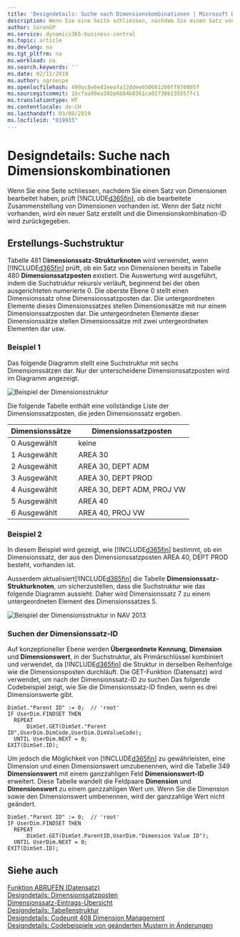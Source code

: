 ```yaml
---
title: 'Designdetails: Suche nach Dimensionskombinationen | Microsoft Docs'
description: Wenn Sie eine Seite schliessen, nachdem Sie einen Satz von Dimensionen bearbeitet haben, prüft Business Central, ob die bearbeitete Zusammenstellung von Dimensionen vorhanden ist. Wenn der Satz nicht vorhanden, wird ein neuer Satz erstellt und die Dimensionskombination-ID wird zurückgegeben.
author: SorenGP
ms.service: dynamics365-business-central
ms.topic: article
ms.devlang: na
ms.tgt_pltfrm: na
ms.workload: na
ms.search.keywords: ''
ms.date: 02/11/2019
ms.author: sgroespe
ms.openlocfilehash: 499ac8e6e42eeafa12ddee650661200ff876805f
ms.sourcegitcommit: 1bcfaa99ea302e6b84b8361ca02730b135557fc1
ms.translationtype: HT
ms.contentlocale: de-CH
ms.lasthandoff: 03/08/2019
ms.locfileid: "819915"
---
```

# <a name="design-details-searching-for-dimension-combinations"></a>Designdetails: Suche nach Dimensionskombinationen
Wenn Sie eine Seite schliessen, nachdem Sie einen Satz von Dimensionen bearbeitet haben, prüft [!INCLUDE[d365fin](includes/d365fin_md.md)], ob die bearbeitete Zusammenstellung von Dimensionen vorhanden ist. Wenn der Satz nicht vorhanden, wird ein neuer Satz erstellt und die Dimensionskombination-ID wird zurückgegeben.  

## <a name="building-search-tree"></a>Erstellungs-Suchstruktur  
 Tabelle 481 D**imensionssatz-Strukturknoten** wird verwendet, wenn [!INCLUDE[d365fin](includes/d365fin_md.md)] prüft, ob ein Satz von Dimensionen bereits in Tabelle 480 **Dimensionssatzposten** existiert. Die Auswertung wird ausgeführt, indem die Suchstruktur rekursiv verläuft, beginnend bei der oben ausgerichteten numerierte 0. Die oberste Ebene 0 stellt einen Dimensionssatz ohne Dimensionssatzposten dar. Die untergeordneten Elemente dieses Dimensionssatzes stellen Dimensionssätze mit nur einem Dimensionssatzposten dar. Die untergeordneten Elemente dieser Dimensionssätze stellen Dimensionssätze mit zwei untergeordneten Elementen dar usw.  

### <a name="example-1"></a>Beispiel 1  
 Das folgende Diagramm stellt eine Suchstruktur mit sechs Dimensionssätzen dar. Nur der unterscheidene Dimensionssatzposten wird im Diagramm angezeigt.  

 ![Beispiel der Dimensionsstruktur](media/nav2013_dimension_tree.png "Beispiel der Dimensionsstruktur")  

 Die folgende Tabelle enthält eine vollständige Liste der Dimensionssatzposten, die jeden Dimensionssatz ergeben.  

|Dimensionssätze|Dimensionssatzposten|  
|--------------------|---------------------------|  
|0 Ausgewählt|keine|  
|1 Ausgewählt|AREA 30|  
|2 Ausgewählt|AREA 30, DEPT ADM|  
|3 Ausgewählt|AREA 30, DEPT PROD|  
|4 Ausgewählt|AREA 30, DEPT ADM, PROJ VW|  
|5 Ausgewählt|AREA 40|  
|6 Ausgewählt|AREA 40, PROJ VW|  

### <a name="example-2"></a>Beispiel 2  
 In diesem Beispiel wird gezeigt, wie [!INCLUDE[d365fin](includes/d365fin_md.md)] bestimmt, ob ein Dimensionssatz, der aus den Dimensionssatzposten AREA 40, DEPT PROD besteht, vorhanden ist.  

 Ausserdem aktualisiert[!INCLUDE[d365fin](includes/d365fin_md.md)] die Tabelle **Dimensionssatz-Strukturknoten**, um sicherzustellen, dass die Suchstruktur wie das folgende Diagramm aussieht. Daher wird Dimensionssatz 7 zu einem untergeordneten Element des Dimensionssatzes 5.  

 ![Beispiel der Dimensionsstruktur in NAV 2013](media/nav2013_dimension_tree_example2.png "Beispiel der Dimensionsstruktur in NAV 2013")  

### <a name="finding-dimension-set-id"></a>Suchen der Dimensionssatz-ID  
 Auf konzeptioneller Ebene werden **Übergeordnete Kennung**, **Dimension** und **Dimensionswert**, in der Suchstruktur, als Primärschlüssel kombiniert und verwendet, da [!INCLUDE[d365fin](includes/d365fin_md.md)] die Struktur in derselben Reihenfolge wie die Dimensionsposten durchläuft. Die GET-Funktion (Datensatz) wird verwendet, um nach der Dimensionssatz-ID zu suchen Das folgende Codebeispiel zeigt, wie Sie die Dimensionssatz-ID finden, wenn es drei Dimensionswerte gibt.  

```  
DimSet."Parent ID" := 0;  // 'root'  
IF UserDim.FINDSET THEN  
  REPEAT  
      DimSet.GET(DimSet."Parent ID",UserDim.DimCode,UserDim.DimValueCode);  
  UNTIL UserDim.NEXT = 0;  
EXIT(DimSet.ID);  

```  

 Um jedoch die Möglichkeit von [!INCLUDE[d365fin](includes/d365fin_md.md)] zu gewährleisten, eine Dimension und einen Dimensionswert umzubenennen, wird die Tabelle 349 **Dimensionswert** mit einem ganzzahligen Feld **Dimensionswert-ID** erweitert. Diese Tabelle wandelt die Feldpaare **Dimension** und **Dimensionswert** zu einem ganzzahligen Wert um. Wenn Sie die Dimension sowie den Dimensionswert umbenennen, wird der ganzzahlige Wert nicht geändert.  

```  
DimSet."Parent ID" := 0;  // 'root'  
IF UserDim.FINDSET THEN  
  REPEAT  
      DimSet.GET(DimSet.ParentID,UserDim."Dimension Value ID");  
  UNTIL UserDim.NEXT = 0;  
EXIT(DimSet.ID);  

```  

## <a name="see-also"></a>Siehe auch  
 [Funktion ABRUFEN (Datensatz)](/dynamics-nav/GET-Function--Record-)    
 [Designdetails: Dimensionssatzposten](design-details-dimension-set-entries.md)   
 [Dimensionssatz-Eintrags-Übersicht](design-details-dimension-set-entries-overview.md)   
 [Designdetails: Tabellenstruktur](design-details-table-structure.md)   
 [Designdetails: Codeunit 408 Dimension Management](design-details-codeunit-408-dimension-management.md)   
 [Designdetails: Codebeispiele von geänderten Mustern in Änderungen](design-details-code-examples-of-changed-patterns-in-modifications.md)

